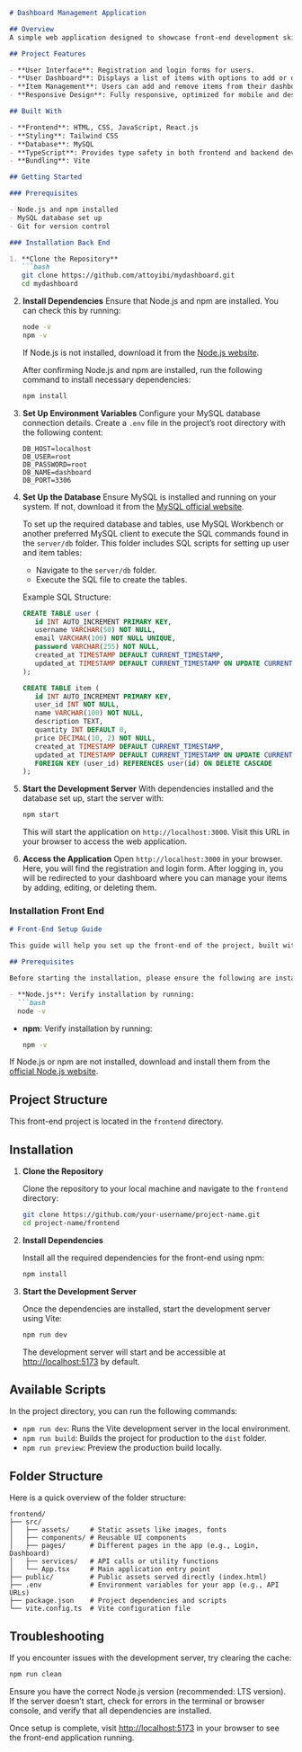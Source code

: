 ```markdown
# Dashboard Management Application

## Overview
A simple web application designed to showcase front-end development skills, allowing users to manage items through a responsive dashboard interface. This application includes registration, login, and item management features.

## Project Features

- **User Interface**: Registration and login forms for users.
- **User Dashboard**: Displays a list of items with options to add or delete items.
- **Item Management**: Users can add and remove items from their dashboard.
- **Responsive Design**: Fully responsive, optimized for mobile and desktop views.

## Built With

- **Frontend**: HTML, CSS, JavaScript, React.js
- **Styling**: Tailwind CSS
- **Database**: MySQL
- **TypeScript**: Provides type safety in both frontend and backend development
- **Bundling**: Vite

## Getting Started

### Prerequisites

- Node.js and npm installed
- MySQL database set up
- Git for version control

### Installation Back End

1. **Clone the Repository**
   ```bash
   git clone https://github.com/attoyibi/mydashboard.git
   cd mydashboard
   ```

2. **Install Dependencies**
   Ensure that Node.js and npm are installed. You can check this by running:
   ```bash
   node -v
   npm -v
   ```

   If Node.js is not installed, download it from the [Node.js website](https://nodejs.org/).

   After confirming Node.js and npm are installed, run the following command to install necessary dependencies:
   ```bash
   npm install
   ```

3. **Set Up Environment Variables**
   Configure your MySQL database connection details. Create a `.env` file in the project’s root directory with the following content:
   ```plaintext
   DB_HOST=localhost
   DB_USER=root
   DB_PASSWORD=root
   DB_NAME=dashboard
   DB_PORT=3306
   ```

4. **Set Up the Database**
   Ensure MySQL is installed and running on your system. If not, download it from the [MySQL official website](https://www.mysql.com/).

   To set up the required database and tables, use MySQL Workbench or another preferred MySQL client to execute the SQL commands found in the `server/db` folder. This folder includes SQL scripts for setting up user and item tables:

   - Navigate to the `server/db` folder.
   - Execute the SQL file to create the tables.

   Example SQL Structure:
   ```sql
   CREATE TABLE user (
      id INT AUTO_INCREMENT PRIMARY KEY,
      username VARCHAR(50) NOT NULL,
      email VARCHAR(100) NOT NULL UNIQUE,
      password VARCHAR(255) NOT NULL,
      created_at TIMESTAMP DEFAULT CURRENT_TIMESTAMP,
      updated_at TIMESTAMP DEFAULT CURRENT_TIMESTAMP ON UPDATE CURRENT_TIMESTAMP
   );

   CREATE TABLE item (
      id INT AUTO_INCREMENT PRIMARY KEY,
      user_id INT NOT NULL,
      name VARCHAR(100) NOT NULL,
      description TEXT,
      quantity INT DEFAULT 0,
      price DECIMAL(10, 2) NOT NULL,
      created_at TIMESTAMP DEFAULT CURRENT_TIMESTAMP,
      updated_at TIMESTAMP DEFAULT CURRENT_TIMESTAMP ON UPDATE CURRENT_TIMESTAMP,
      FOREIGN KEY (user_id) REFERENCES user(id) ON DELETE CASCADE
   );
   ```

5. **Start the Development Server**
   With dependencies installed and the database set up, start the server with:
   ```bash
   npm start
   ```

   This will start the application on `http://localhost:3000`. Visit this URL in your browser to access the web application.

6. **Access the Application**
   Open `http://localhost:3000` in your browser. Here, you will find the registration and login form. After logging in, you will be redirected to your dashboard where you can manage your items by adding, editing, or deleting them.

### Installation Front End

```markdown
# Front-End Setup Guide

This guide will help you set up the front-end of the project, built with React and Vite.

## Prerequisites

Before starting the installation, please ensure the following are installed:

- **Node.js**: Verify installation by running:
  ```bash
  node -v
  ```

- **npm**: Verify installation by running:
  ```bash
  npm -v
  ```

If Node.js or npm are not installed, download and install them from the [official Node.js website](https://nodejs.org/).

## Project Structure

This front-end project is located in the `frontend` directory.

## Installation

1. **Clone the Repository**

   Clone the repository to your local machine and navigate to the `frontend` directory:
   ```bash
   git clone https://github.com/your-username/project-name.git
   cd project-name/frontend
   ```

2. **Install Dependencies**

   Install all the required dependencies for the front-end using npm:
   ```bash
   npm install
   ```

3. **Start the Development Server**

   Once the dependencies are installed, start the development server using Vite:
   ```bash
   npm run dev
   ```

   The development server will start and be accessible at [http://localhost:5173](http://localhost:5173) by default.

## Available Scripts

In the project directory, you can run the following commands:

- `npm run dev`: Runs the Vite development server in the local environment.
- `npm run build`: Builds the project for production to the `dist` folder.
- `npm run preview`: Preview the production build locally.

## Folder Structure

Here is a quick overview of the folder structure:

```plaintext
frontend/
├── src/
│   ├── assets/     # Static assets like images, fonts
│   ├── components/ # Reusable UI components
│   ├── pages/      # Different pages in the app (e.g., Login, Dashboard)
│   ├── services/   # API calls or utility functions
│   └── App.tsx     # Main application entry point
├── public/         # Public assets served directly (index.html)
├── .env            # Environment variables for your app (e.g., API URLs)
├── package.json    # Project dependencies and scripts
└── vite.config.ts  # Vite configuration file
```

## Troubleshooting

If you encounter issues with the development server, try clearing the cache:
```bash
npm run clean
```

Ensure you have the correct Node.js version (recommended: LTS version). If the server doesn’t start, check for errors in the terminal or browser console, and verify that all dependencies are installed.

Once setup is complete, visit [http://localhost:5173](http://localhost:5173) in your browser to see the front-end application running.
```